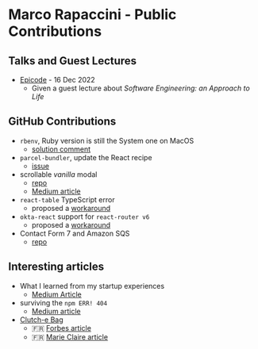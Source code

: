 # Marco Rapaccini - Public Contributions
## Talks and Guest Lectures
* [Epicode](https://epicode.com/en/) - 16 Dec 2022
  * Given a guest lecture about _Software Engineering: an Approach to Life_
## GitHub Contributions
* `rbenv`, Ruby version is still the System one on MacOS
  * [solution comment](https://github.com/rbenv/rbenv/issues/879#issuecomment-1327345988)
* `parcel-bundler`, update the React recipe
  * [issue](https://github.com/parcel-bundler/website/issues/1049)
* scrollable _vanilla_ modal
  * [repo](https://github.com/rapaccinim/scrollable-vanilla-modal)
  * [Medium article](https://rapaccinim.medium.com/how-to-create-a-custom-resizable-modal-with-scrollable-and-fixed-content-21adb2adda28)
* `react-table` TypeScript error
  * proposed a [workaround](https://github.com/TanStack/table/discussions/2664#discussioncomment-1194920)
* `okta-react` support for `react-router v6`
  * proposed a [workaround](https://github.com/okta/okta-react/issues/178#issuecomment-1056757369)
* Contact Form 7 and Amazon SQS
  * [repo](https://github.com/rapaccinim/cf7-hook-4-amazon-sqs)
## Interesting articles
* What I learned from my startup experiences
  * [Medium Article](https://rapaccinim.medium.com/what-i-learned-from-startup-experiences-20cfafd4a3a0)
* surviving the `npm ERR! 404`
  * [Medium article](https://rapaccinim.medium.com/surviving-the-npm-err-404-with-private-packages-b413d80fb860)
* [Clutch-e Bag](https://clutchebag.com)
  * 🇫🇷 [Forbes article](https://www.forbes.fr/mediasfrance/le-clutch-e-bag-le-sac-intelligent-moderne-et-elegant/)
  * 🇫🇷 [Marie Claire article](https://www.marieclaire.fr/adresses-incontournables/clutch-e-bag-la-pochette-connectee-made-in-italy/)
